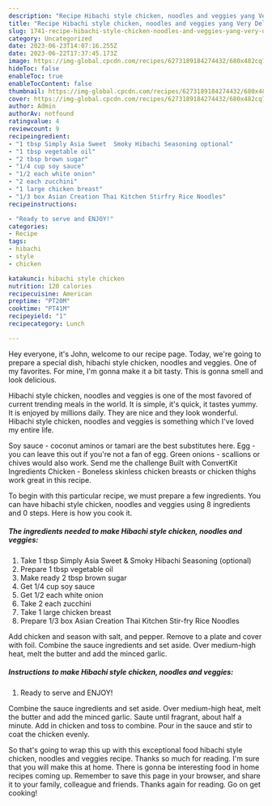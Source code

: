 ```yaml
---
description: "Recipe Hibachi style chicken, noodles and veggies yang Very Delicious"
title: "Recipe Hibachi style chicken, noodles and veggies yang Very Delicious"
slug: 1741-recipe-hibachi-style-chicken-noodles-and-veggies-yang-very-delicious
category: Uncategorized
date: 2023-06-23T14:07:16.255Z
date: 2023-06-22T17:37:45.173Z
image: https://img-global.cpcdn.com/recipes/6273189184274432/680x482cq70/hibachi-style-chicken-noodles-and-veggies-recipe-main-photo.jpg
hideToc: false
enableToc: true
enableTocContent: false
thumbnail: https://img-global.cpcdn.com/recipes/6273189184274432/680x482cq70/hibachi-style-chicken-noodles-and-veggies-recipe-main-photo.jpg
cover: https://img-global.cpcdn.com/recipes/6273189184274432/680x482cq70/hibachi-style-chicken-noodles-and-veggies-recipe-main-photo.jpg
author: Admin
authorAv: notfound
ratingvalue: 4
reviewcount: 9
recipeingredient:
- "1 tbsp Simply Asia Sweet  Smoky Hibachi Seasoning optional"
- "1 tbsp vegetable oil"
- "2 tbsp brown sugar"
- "1/4 cup soy sauce"
- "1/2 each white onion"
- "2 each zucchini"
- "1 large chicken breast"
- "1/3 box Asian Creation Thai Kitchen Stirfry Rice Noodles"
recipeinstructions:

- "Ready to serve and ENJOY!"
categories:
- Recipe
tags:
- hibachi
- style
- chicken

katakunci: hibachi style chicken 
nutrition: 120 calories
recipecuisine: American
preptime: "PT20M"
cooktime: "PT41M"
recipeyield: "1"
recipecategory: Lunch

---
```



Hey everyone, it's John, welcome to our recipe page. Today, we're going to prepare a special dish, hibachi style chicken, noodles and veggies. One of my favorites. For mine, I'm gonna make it a bit tasty. This is gonna smell and look delicious.

Hibachi style chicken, noodles and veggies is one of the most favored of current trending meals in the world. It is simple, it's quick, it tastes yummy. It is enjoyed by millions daily. They are nice and they look wonderful. Hibachi style chicken, noodles and veggies is something which I've loved my entire life.

Soy sauce - coconut aminos or tamari are the best substitutes here. Egg - you can leave this out if you&#39;re not a fan of egg. Green onions - scallions or chives would also work. Send me the challenge Built with ConvertKit Ingredients Chicken - Boneless skinless chicken breasts or chicken thighs work great in this recipe.


To begin with this particular recipe, we must prepare a few ingredients. You can have hibachi style chicken, noodles and veggies using 8 ingredients and 0 steps. Here is how you cook it.

<!--inarticleads1-->

##### The ingredients needed to make Hibachi style chicken, noodles and veggies:

1. Take 1 tbsp Simply Asia Sweet &amp; Smoky Hibachi Seasoning (optional)
1. Prepare 1 tbsp vegetable oil
1. Make ready 2 tbsp brown sugar
1. Get 1/4 cup soy sauce
1. Get 1/2 each white onion
1. Take 2 each zucchini
1. Take 1 large chicken breast
1. Prepare 1/3 box Asian Creation Thai Kitchen Stir-fry Rice Noodles


Add chicken and season with salt, and pepper. Remove to a plate and cover with foil. Combine the sauce ingredients and set aside. Over medium-high heat, melt the butter and add the minced garlic. 

<!--inarticleads2-->

##### Instructions to make Hibachi style chicken, noodles and veggies:


1. Ready to serve and ENJOY!

Combine the sauce ingredients and set aside. Over medium-high heat, melt the butter and add the minced garlic. Saute until fragrant, about half a minute. Add in chicken and toss to combine. Pour in the sauce and stir to coat the chicken evenly. 

So that's going to wrap this up with this exceptional food hibachi style chicken, noodles and veggies recipe. Thanks so much for reading. I'm sure that you will make this at home. There is gonna be interesting food in home recipes coming up. Remember to save this page in your browser, and share it to your family, colleague and friends. Thanks again for reading. Go on get cooking!
